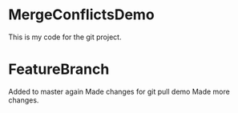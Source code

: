 # MergeConflictsDemo

This is my code for the git project.

# FeatureBranch
Added to master again
Made changes for git pull demo
Made more changes.
